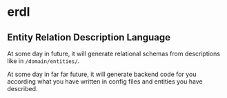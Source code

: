 # erdl

## Entity Relation Description Language

At some day in future, it will generate relational schemas from descriptions
like in `/domain/entities/`.

At some day in far far future, it will generate backend code for you according
what you have written in config files and entities you have described.
